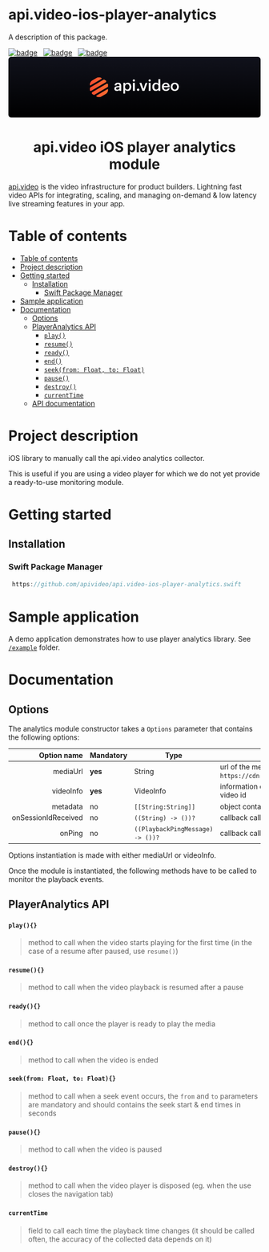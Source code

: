 # api.video-ios-player-analytics

A description of this package.


[![badge](https://img.shields.io/twitter/follow/api_video?style=social)](https://twitter.com/intent/follow?screen_name=api_video) &nbsp; [![badge](https://img.shields.io/github/stars/apivideo/api.video-ios-player-analytics?style=social)](https://github.com/apivideo/api.video-ios-player-analytics) &nbsp; [![badge](https://img.shields.io/discourse/topics?server=https%3A%2F%2Fcommunity.api.video)](https://community.api.video)
![](https://github.com/apivideo/API_OAS_file/blob/master/apivideo_banner.png)
<h1 align="center">api.video iOS player analytics module</h1>

[api.video](https://api.video) is the video infrastructure for product builders. Lightning fast video APIs for integrating, scaling, and managing on-demand & low latency live streaming features in your app.

# Table of contents

- [Table of contents](#table-of-contents)
- [Project description](#project-description)
- [Getting started](#getting-started)
    - [Installation](#installation)
        - [Swift Package Manager](#swift-package-manager)
- [Sample application](#sample-application)
- [Documentation](#documentation)
    - [Options](#options)
    - [PlayerAnalytics API](#playeranalytics-api)
        - [`play()`](#play-futurevoid)
        - [`resume()`](#resume-futurevoid)
        - [`ready()`](#ready-futurevoid)
        - [`end()`](#end-futurevoid)
        - [`seek(from: Float, to: Float)`](#seekfrom-float-to-float-futurevoid)
        - [`pause()`](#pause-futurevoid)
        - [`destroy()`](#destroy-futurevoid)
        - [`currentTime`](#currenttime)
    - [API documentation](#api-documentation)


# Project description
iOS library to manually call the api.video analytics collector.

This is useful if you are using a video player for which we do not yet provide a ready-to-use monitoring module.

# Getting started

## Installation
### Swift Package Manager
```swift
 https://github.com/apivideo/api.video-ios-player-analytics.swift
```

# Sample application

A demo application demonstrates how to use player analytics library. See [`/example`](https://github.com/apivideo/api.video-ios-player-analytics/tree/main/Example) folder.

# Documentation

## Options

The analytics module constructor takes a `Options` parameter that contains the following options:

|         Option name | Mandatory | Type                                            | Description                                                                                                  |
| ------------------: | --------- | ----------------------------------------------- | ------------------------------------------------------------------------------------------------------------ |
|            mediaUrl | **yes**   | String                                          | url of the media (eg. `https://cdn.api.video/vod/vi5oDagRVJBSKHxSiPux5rYD/hls/manifest.m3u8`)                |
|           videoInfo | **yes**   | VideoInfo                                       | information containing analytics collector url, video type (vod or live) and video id                        |
|            metadata | no        | ```[[String:String]]```                       | object containing [metadata](https://api.video/blog/tutorials/dynamic-metadata)                              |
| onSessionIdReceived | no        | ```((String) -> ())?```            | callback called once the session id has been received                                                        |
|              onPing | no        | ```((PlaybackPingMessage) -> ())?``` | callback called before sending the ping message                                                              |

Options instantiation is made with either mediaUrl or videoInfo.

Once the module is instantiated, the following methods have to be called to monitor the playback events.

## PlayerAnalytics API

#### `play(){}`
> method to call when the video starts playing for the first time (in the case of a resume after paused, use `resume()`)

#### `resume(){}`
> method to call when the video playback is resumed after a pause

#### `ready(){}`
> method to call once the player is ready to play the media

#### `end(){}`
> method to call when the video is ended

#### `seek(from: Float, to: Float){}`
> method to call when a seek event occurs, the `from` and `to` parameters are mandatory and should contains the seek start & end times in seconds

#### `pause(){}`
> method to call when the video is paused

#### `destroy(){}`
> method to call when the video player is disposed (eg. when the use closes the navigation tab)

#### `currentTime`
> field to call each time the playback time changes (it should be called often, the accuracy of the collected data depends on it)


